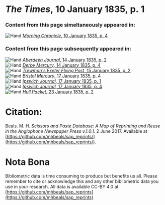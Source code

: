 # *The Times*, 10 January 1835, p. 1  
  
### Content from this page simeltaneously appeared in:  
![Hand](http://scissorsandpaste.net/wp-content/uploads/2017/06/smallhandpointer.png) [*Morning Chronicle*, 10 January 1835, p. 4](https://mhbeals.github.io/sap_html/Morning-Chronicle/Morning-Chronicle-10-January-1835-p-4)  
  
### Content from this page subsequently appeared in:  
![Hand](http://scissorsandpaste.net/wp-content/uploads/2017/06/smallhandpointer.png) [*Aberdeen Journal*, 14 January 1835, p. 2](https://mhbeals.github.io/sap_html/Aberdeen-Journal/Aberdeen-Journal-14-January-1835-p-2)  
![Hand](http://scissorsandpaste.net/wp-content/uploads/2017/06/smallhandpointer.png) [*Derby Mercury*, 14 January 1835, p. 4](https://mhbeals.github.io/sap_html/Derby-Mercury/Derby-Mercury-14-January-1835-p-4)  
![Hand](http://scissorsandpaste.net/wp-content/uploads/2017/06/smallhandpointer.png) [*Trewman's Exeter Flying Post*, 15 January 1835, p. 2](https://mhbeals.github.io/sap_html/Trewman's-Exeter-Flying-Post/Trewman's-Exeter-Flying-Post-15-January-1835-p-2)  
![Hand](http://scissorsandpaste.net/wp-content/uploads/2017/06/smallhandpointer.png) [*Bristol Mercury*, 17 January 1835, p. 4](https://mhbeals.github.io/sap_html/Bristol-Mercury/Bristol-Mercury-17-January-1835-p-4)  
![Hand](http://scissorsandpaste.net/wp-content/uploads/2017/06/smallhandpointer.png) [*Ipswich Journal*, 17 January 1835, p. 1](https://mhbeals.github.io/sap_html/Ipswich-Journal/Ipswich-Journal-17-January-1835-p-1)  
![Hand](http://scissorsandpaste.net/wp-content/uploads/2017/06/smallhandpointer.png) [*Ipswich Journal*, 17 January 1835, p. 4](https://mhbeals.github.io/sap_html/Ipswich-Journal/Ipswich-Journal-17-January-1835-p-4)  
![Hand](http://scissorsandpaste.net/wp-content/uploads/2017/06/smallhandpointer.png) [*Hull Packet*, 23 January 1835, p. 2](https://mhbeals.github.io/sap_html/Hull-Packet/Hull-Packet-23-January-1835-p-2)  


# Citation: 

Beals. M. H. *Scissors and Paste Database: A Map of Reprinting and Reuse in the Anglophone Newspaper Press v.1.0.1.* 2 June 2017. Available at [https://github.com/mhbeals/sap_reprints/](https://github.com/mhbeals/sap_reprints/). 

# Nota Bona

Bibliometric data is time consuming to produce but benefits us all. Please remember to cite or acknowledge this and any other bibliometric data you use in your research. All data is available CC-BY 4.0 at [https://github.com/mhbeals/sap_reprints](https://github.com/mhbeals/sap_reprints)